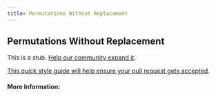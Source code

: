 ```yaml
---
title: Permutations Without Replacement
---
```


## Permutations Without Replacement

This is a stub. [Help our community expand it](https://github.com/freeCodeCamp/guide-articles/tree/master/articles/Math/Counting/Permutations-Without-Replacement/index.md).

[This quick style guide will help ensure your pull request gets accepted](https://github.com/freeCodeCamp/guide-articles/blob/master/README.md).

<!-- The article goes here, in GitHub-flavored Markdown. Feel free to add YouTube videos, images, and CodePen/JSBin embeds  -->

#### More Information:
<!-- Please add any articles you think might be helpful to read before writing the article -->


